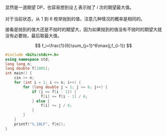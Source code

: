 显然是一道期望 DP，也容易想到设 $f_i$ 表示抛了 $i$ 次的期望最大值。

对于当前状态，从 1 到 6 枚举抛到的值，注意几种情况的概率是相同的。

接看是抛到的值大还是不抛时的期望大，因为如果抛到的值没有不抛时的期望大就没有必要抛，最后取最大值。

$$
f_i=\frac{1}{6}\sum_{j=1}^6\max(j,f_{i-1}) 
$$

```cpp
#include <bits/stdc++.h>
using namespace std;
long long n;
long double f[1005];
int main() {
    cin >> n;
    for (int i = 1; i <= n; i++) {
        for (long double j = 1; j <= 6; j++) {
            if (j <= f[i - 1]) {
                f[i] += f[i - 1] / 6;
            } else {
                f[i] += j / 6;
            }
        }
    }
    printf("%.10LF", f[n]);
}
```